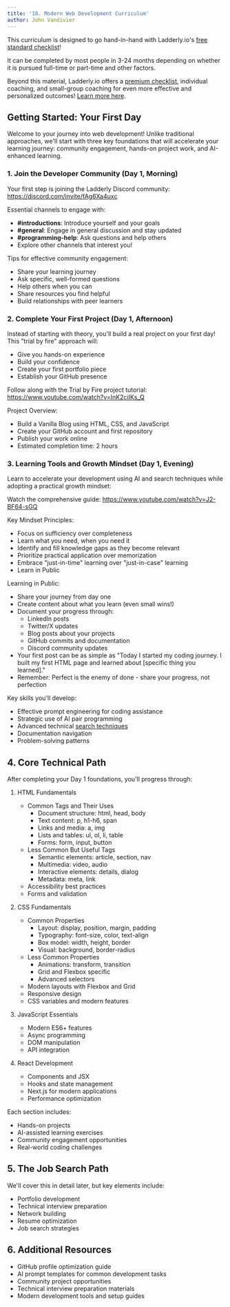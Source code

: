 ```yaml
---
title: '18. Modern Web Development Curriculum'
author: John Vandivier
---
```


This curriculum is designed to go hand-in-hand with Ladderly.io's [free standard checklist](https://www.ladderly.io/checklists/my-basic-checklist)!

It can be completed by most people in 3-24 months depending on whether it is pursued full-time or part-time and other factors.

Beyond this material, Ladderly.io offers a [premium checklist](https://www.ladderly.io/checklists/my-premium-checklist), individual coaching, and small-group coaching for even more effective and personalized outcomes! [Learn more here](https://www.ladderly.io/checklists/my-premium-checklist).

## Getting Started: Your First Day

Welcome to your journey into web development! Unlike traditional approaches, we'll start with three key foundations that will accelerate your learning journey: community engagement, hands-on project work, and AI-enhanced learning.

### 1. Join the Developer Community (Day 1, Morning)

Your first step is joining the Ladderly Discord community: <https://discord.com/invite/fAg6Xa4uxc>

Essential channels to engage with:

- **#introductions**: Introduce yourself and your goals
- **#general**: Engage in general discussion and stay updated
- **#programming-help**: Ask questions and help others
- Explore other channels that interest you!

Tips for effective community engagement:

- Share your learning journey
- Ask specific, well-formed questions
- Help others when you can
- Share resources you find helpful
- Build relationships with peer learners

### 2. Complete Your First Project (Day 1, Afternoon)

Instead of starting with theory, you'll build a real project on your first day! This "trial by fire" approach will:

- Give you hands-on experience
- Build your confidence
- Create your first portfolio piece
- Establish your GitHub presence

Follow along with the Trial by Fire project tutorial: <https://www.youtube.com/watch?v=InK2ciIKs_Q>

Project Overview:

- Build a Vanilla Blog using HTML, CSS, and JavaScript
- Create your GitHub account and first repository
- Publish your work online
- Estimated completion time: 2 hours

### 3. Learning Tools and Growth Mindset (Day 1, Evening)

Learn to accelerate your development using AI and search techniques while adopting a practical growth mindset:

Watch the comprehensive guide: <https://www.youtube.com/watch?v=J2-BF64-sGQ>

Key Mindset Principles:

- Focus on sufficiency over completeness
- Learn what you need, when you need it
- Identify and fill knowledge gaps as they become relevant
- Prioritize practical application over memorization
- Embrace "just-in-time" learning over "just-in-case" learning
- Learn in Public

Learning in Public:

- Share your journey from day one
- Create content about what you learn (even small wins!)
- Document your progress through:
  - LinkedIn posts
  - Twitter/X updates
  - Blog posts about your projects
  - GitHub commits and documentation
  - Discord community updates
- Your first post can be as simple as "Today I started my coding journey. I built my first HTML page and learned about [specific thing you learned]."
- Remember: Perfect is the enemy of done - share your progress, not perfection

Key skills you'll develop:

- Effective prompt engineering for coding assistance
- Strategic use of AI pair programming
- Advanced technical [search techniques](https://www.youtube.com/live/J2-BF64-sGQ)
- Documentation navigation
- Problem-solving patterns

## 4. Core Technical Path

After completing your Day 1 foundations, you'll progress through:

1. HTML Fundamentals

   - Common Tags and Their Uses
     - Document structure: html, head, body
     - Text content: p, h1-h6, span
     - Links and media: a, img
     - Lists and tables: ul, ol, li, table
     - Forms: form, input, button
   - Less Common But Useful Tags
     - Semantic elements: article, section, nav
     - Multimedia: video, audio
     - Interactive elements: details, dialog
     - Metadata: meta, link
   - Accessibility best practices
   - Forms and validation

2. CSS Fundamentals

   - Common Properties
     - Layout: display, position, margin, padding
     - Typography: font-size, color, text-align
     - Box model: width, height, border
     - Visual: background, border-radius
   - Less Common Properties
     - Animations: transform, transition
     - Grid and Flexbox specific
     - Advanced selectors
   - Modern layouts with Flexbox and Grid
   - Responsive design
   - CSS variables and modern features

3. JavaScript Essentials

   - Modern ES6+ features
   - Async programming
   - DOM manipulation
   - API integration

4. React Development
   - Components and JSX
   - Hooks and state management
   - Next.js for modern applications
   - Performance optimization

Each section includes:

- Hands-on projects
- AI-assisted learning exercises
- Community engagement opportunities
- Real-world coding challenges

## 5. The Job Search Path

We'll cover this in detail later, but key elements include:

- Portfolio development
- Technical interview preparation
- Network building
- Resume optimization
- Job search strategies

## 6. Additional Resources

- GitHub profile optimization guide
- AI prompt templates for common development tasks
- Community project opportunities
- Technical interview preparation materials
- Modern development tools and setup guides
